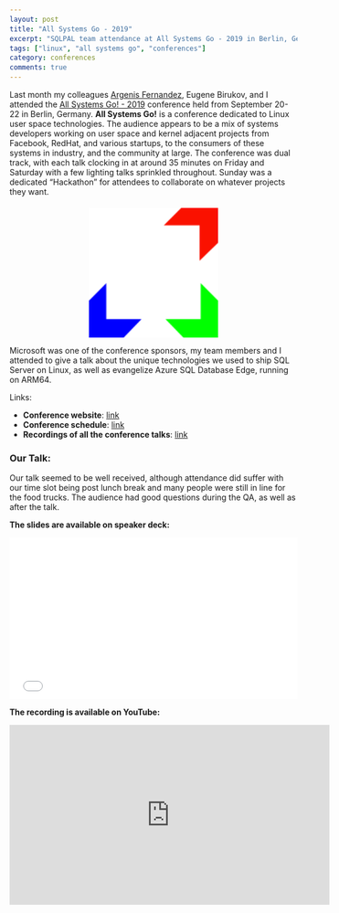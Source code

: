 ```yaml
---
layout: post
title: "All Systems Go - 2019"
excerpt: "SQLPAL team attendance at All Systems Go - 2019 in Berlin, Gemany"
tags: ["linux", "all systems go", "conferences"]
category: conferences
comments: true
---
```



Last month my colleagues [Argenis Fernandez][argenis-twitter], Eugene Birukov,
and I attended the [All Systems Go! - 2019][asg-link] conference held from
September 20-22 in Berlin, Germany. **All Systems Go!** is a conference
dedicated to Linux user space technologies. The audience appears to be a
mix of systems developers working on user space and kernel adjacent projects
from Facebook, RedHat, and various startups, to the consumers of these systems
in industry, and the community at large. 
The conference was dual track, with each talk clocking in at around 35 minutes on 
Friday and Saturday with a few lighting talks sprinkled throughout. Sunday was a
dedicated “Hackathon” for attendees to collaborate on whatever projects they want.

<img style="display:block; margin-top: 20px; margin-left: auto; margin-right: auto; height:45%; width:45%" src="/images/all-systems-go-logo.svg" />

Microsoft was one of the conference sponsors, my team members and I attended
to give a talk about the unique technologies we used to ship SQL Server on
Linux, as well as evangelize Azure SQL Database Edge, running on ARM64.

Links: 

- **Conference website**: [link][asg-link]
- **Conference schedule**: [link][conf-sched]
- **Recordings of all the conference talks**: [link][video-link]


### Our Talk:

Our talk seemed to be well received, although attendance did suffer with our
time slot being post lunch break and many people were still in line for the food trucks.
The audience had good questions during the QA, as well as after the talk. 

**The slides are available on speaker deck:**
<div style="left: 0; width: 100%; height: 0; position: relative; padding-bottom: 56.1972%;"><iframe src="//speakerdeck.com/player/9cdb72619d63468dbf4d6704c6f066a5" style="border: 0; top: 0; left: 0; width: 100%; height: 100%; position: absolute;" allowfullscreen scrolling="no" allow="encrypted-media"></iframe></div>

**The recording is available on YouTube:**
<iframe width="560" height="315" src="https://www.youtube-nocookie.com/embed/zq1WTLnntIg" frameborder="0" allow="accelerometer; autoplay; encrypted-media; gyroscope; picture-in-picture" allowfullscreen></iframe>

[argenis-twitter]: https://twitter.com/DBArgenis
[asg-link]: https://all-systems-go.io/
[conf-sched]: https://cfp.all-systems-go.io/ASG2019/schedule/  
[video-link]: https://www.youtube.com/channel/UCeLpDT5afyiwdbbg1EOxOtQ/videos 

